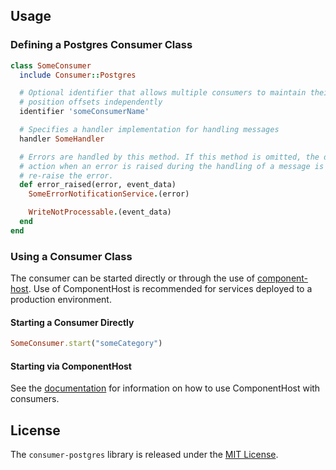 ## Usage

### Defining a Postgres Consumer Class

```ruby
class SomeConsumer
  include Consumer::Postgres

  # Optional identifier that allows multiple consumers to maintain their
  # position offsets independently
  identifier 'someConsumerName'

  # Specifies a handler implementation for handling messages
  handler SomeHandler

  # Errors are handled by this method. If this method is omitted, the default
  # action when an error is raised during the handling of a message is to
  # re-raise the error.
  def error_raised(error, event_data)
    SomeErrorNotificationService.(error)

    WriteNotProcessable.(event_data)
  end
end
```

### Using a Consumer Class

The consumer can be started directly or through the use of [component-host](https://github.com/eventide-project/component-host). Use of ComponentHost is recommended for services deployed to a production environment.

#### Starting a Consumer Directly

```ruby
SomeConsumer.start("someCategory")
```

#### Starting via ComponentHost

See the [documentation](https://github.com/eventide-project/component-host) for information on how to use ComponentHost with consumers.

## License

The `consumer-postgres` library is released under the [MIT License](https://github.com/eventide-project/consumer/blob/master/MIT-License.txt).

